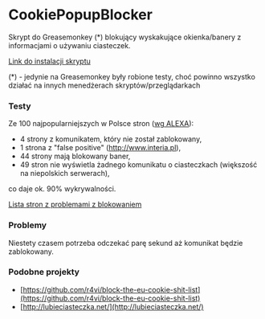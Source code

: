 CookiePopupBlocker
==================

Skrypt do Greasemonkey (*) blokujący wyskakujące okienka/banery z informacjami o używaniu ciasteczek.

[](https://docs.google.com/spreadsheet/ccc?key=0AgtalLhlHdWqdEljOTBWa2JhMmF2ei1ZZWxmVU5IZFE&usp=sharing)

[Link do instalacji skryptu](https://github.com/piotrex/CookiePopupBlocker/raw/master/build/cookiepopupblocker-no_logs.user.js)

(*) - jedynie na Greasemonkey były robione testy, choć powinno wszystko działać na innych menedżerach skryptów/przeglądarkach

### Testy ###
Ze 100 najpopularniejszych w Polsce stron ([wg ALEXA](http://e-spec.pl/najpoularniejsze-polskie-strony-www)):

 - 4 strony z komunikatem, który nie został zablokowany,
 - 1 strona z "false positive" (http://www.interia.pl),
 - 44 strony mają blokowany baner,
 - 49 stron nie wyświetla żadnego komunikatu o ciasteczkach (większość na niepolskich serwerach),

co daje ok. 90% wykrywalności.

[Lista stron z problemami z blokowaniem](https://github.com/piotrex/CookiePopupBlocker/blob/master/tests.md)

### Problemy ###
Niestety czasem potrzeba odczekać parę sekund aż komunikat będzie zablokowany.

### Podobne projekty ###
- [https://github.com/r4vi/block-the-eu-cookie-shit-list](https://github.com/r4vi/block-the-eu-cookie-shit-list)
- [http://lubieciasteczka.net/](http://lubieciasteczka.net/)


